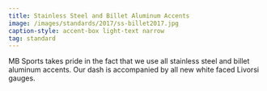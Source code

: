 ```yaml
---
title: Stainless Steel and Billet Aluminum Accents
image: /images/standards/2017/ss-billet2017.jpg
caption-style: accent-box light-text narrow
tag: standard
---
```

MB Sports takes pride in the fact that we use all stainless steel and billet aluminum accents.  Our dash is accompanied by all new white faced Livorsi gauges.
